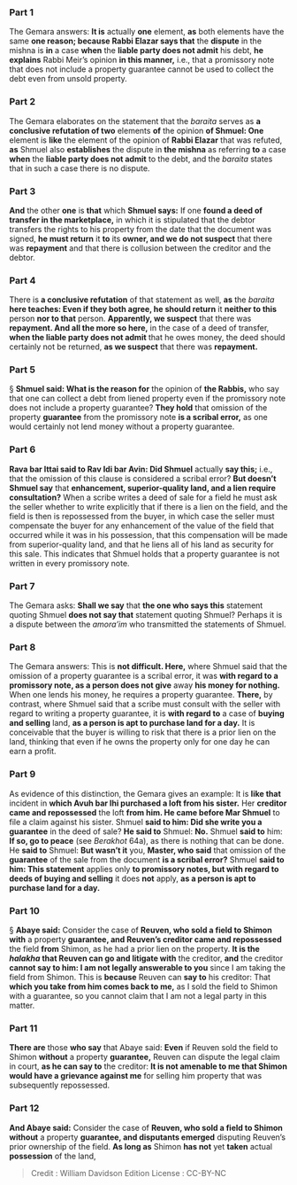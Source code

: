 
### Part 1
The Gemara answers: <b>It is</b> actually <b>one</b> element, <b>as</b> both elements have the same <b>one reason; because Rabbi Elazar says that</b> the <b>dispute</b> in the mishna is <b>in</b> a case <b>when</b> the <b>liable party does not admit</b> his debt, <b>he explains</b> Rabbi Meir’s opinion <b>in this manner,</b> i.e., that a promissory note that does not include a property guarantee cannot be used to collect the debt even from unsold property.

### Part 2
The Gemara elaborates on the statement that the <i>baraita</i> serves as <b>a conclusive refutation of two</b> elements <b>of</b> the opinion <b>of Shmuel: One</b> element is <b>like</b> the element of the opinion of <b>Rabbi Elazar</b> that was refuted, <b>as</b> Shmuel also <b>establishes</b> the dispute in <b>the mishna</b> as referring <b>to</b> a case <b>when</b> the <b>liable party does not admit</b> to the debt, and the <i>baraita</i> states that in such a case there is no dispute.

### Part 3
<b>And</b> the other <b>one</b> is <b>that</b> which <b>Shmuel says:</b> If one <b>found a deed of transfer in the marketplace,</b> in which it is stipulated that the debtor transfers the rights to his property from the date that the document was signed, <b>he must return</b> it <b>to</b> its <b>owner, and we do not suspect</b> that there was <b>repayment</b> and that there is collusion between the creditor and the debtor.

### Part 4
There is <b>a conclusive refutation</b> of that statement as well, <b>as</b> the <i>baraita</i> <b>here teaches: Even if they both agree, he should return</b> it <b>neither to this</b> person <b>nor to that</b> person. <b>Apparently, we suspect</b> that there was <b>repayment. And all the more so here,</b> in the case of a deed of transfer, <b>when the liable party does not admit</b> that he owes money, the deed should certainly not be returned, <b>as we suspect</b> that there was <b>repayment.</b>

### Part 5
§ <b>Shmuel said: What is the reason for</b> the opinion of <b>the Rabbis,</b> who say that one can collect a debt from liened property even if the promissory note does not include a property guarantee? <b>They hold</b> that omission of the property <b>guarantee</b> from the promissory note <b>is a scribal error,</b> as one would certainly not lend money without a property guarantee.

### Part 6
<b>Rava bar Ittai said to Rav Idi bar Avin: Did Shmuel</b> actually <b>say this;</b> i.e., that the omission of this clause is considered a scribal error? <b>But doesn’t Shmuel say</b> that <b>enhancement, superior-quality land, and a lien require consultation?</b> When a scribe writes a deed of sale for a field he must ask the seller whether to write explicitly that if there is a lien on the field, and the field is then is repossessed from the buyer, in which case the seller must compensate the buyer for any enhancement of the value of the field that occurred while it was in his possession, that this compensation will be made from superior-quality land, and that he liens all of his land as security for this sale. This indicates that Shmuel holds that a property guarantee is not written in every promissory note.

### Part 7
The Gemara asks: <b>Shall we say</b> that <b>the one who says this</b> statement quoting Shmuel <b>does not say that</b> statement quoting Shmuel? Perhaps it is a dispute between the <i>amora’im</i> who transmitted the statements of Shmuel.

### Part 8
The Gemara answers: This is <b>not difficult. Here,</b> where Shmuel said that the omission of a property guarantee is a scribal error, it was <b>with regard to a promissory note, as a person does not give</b> away <b>his money for nothing.</b> When one lends his money, he requires a property guarantee. <b>There,</b> by contrast, where Shmuel said that a scribe must consult with the seller with regard to writing a property guarantee, it is <b>with regard to</b> a case of <b>buying and selling</b> land, <b>as a person is apt to purchase land for a day.</b> It is conceivable that the buyer is willing to risk that there is a prior lien on the land, thinking that even if he owns the property only for one day he can earn a profit.

### Part 9
As evidence of this distinction, the Gemara gives an example: It is <b>like that</b> incident in <b>which Avuh bar Ihi purchased a loft from his sister.</b> Her <b>creditor came and repossessed</b> the loft <b>from him. He came before Mar Shmuel</b> to file a claim against his sister. Shmuel <b>said to him: Did she write you a guarantee</b> in the deed of sale? <b>He said to</b> Shmuel: <b>No.</b> Shmuel <b>said to</b> him: <b>If so, go to peace</b> (see <i>Berakhot</i> 64a), as there is nothing that can be done. He <b>said to</b> Shmuel: <b>But wasn’t it</b> you, <b>Master, who said</b> that omission of the <b>guarantee</b> of the sale from the document <b>is a scribal error?</b> Shmuel <b>said to him: This statement</b> applies only <b>to promissory notes, but with regard to deeds of buying and selling</b> it does <b>not</b> apply, <b>as a person is apt to purchase land for a day.</b>

### Part 10
§ <b>Abaye said:</b> Consider the case of <b>Reuven, who sold a field to Shimon with</b> a property <b>guarantee, and Reuven’s creditor came and repossessed</b> the field <b>from</b> Shimon, as he had a prior lien on the property. <b>It is the <i>halakha</i> that Reuven can go and litigate with</b> the creditor, <b>and</b> the creditor <b>cannot say to him: I am not legally answerable to you</b> since I am taking the field from Shimon. This is <b>because</b> Reuven can <b>say to</b> his creditor: That <b>which you take from him comes back to me,</b> as I sold the field to Shimon with a guarantee, so you cannot claim that I am not a legal party in this matter.

### Part 11
<b>There are</b> those <b>who say</b> that Abaye said: <b>Even</b> if Reuven sold the field to Shimon <b>without</b> a property <b>guarantee,</b> Reuven can dispute the legal claim in court, <b>as he can say to</b> the creditor: <b>It is not amenable to me that Shimon would have a grievance against me</b> for selling him property that was subsequently repossessed.

### Part 12
<b>And Abaye said:</b> Consider the case of <b>Reuven, who sold a field to Shimon without</b> a property <b>guarantee, and disputants emerged</b> disputing Reuven’s prior ownership of the field. <b>As long as</b> Shimon <b>has not</b> yet <b>taken</b> actual <b>possession</b> of the land,

>Credit : William Davidson Edition
>License : CC-BY-NC